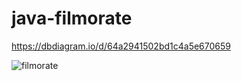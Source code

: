 # java-filmorate

https://dbdiagram.io/d/64a2941502bd1c4a5e670659

![filmorate](https://github.com/Brill1983/java-filmorate/assets/123554407/10ed770e-9cfc-48a8-a6e8-420ce67774d3)
